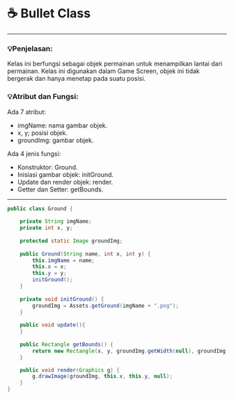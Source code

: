 # ☕️ Bullet Class

****
### 💡Penjelasan:
Kelas ini berfungsi sebagai objek permainan untuk menampilkan lantai dari permainan.
Kelas ini digunakan dalam Game Screen, objek ini tidak bergerak dan hanya menetap pada suatu posisi.

### 💡Atribut dan Fungsi:
Ada 7 atribut:   
- imgName: nama gambar objek.
- x, y; posisi objek.
- groundImg: gambar objek.

Ada 4 jenis fungsi:
- Konstruktor: Ground.
- Inisiasi gambar objek: initGround.
- Update dan render objek: render.
- Getter dan Setter: getBounds.

****

```java
public class Ground {
	
	private String imgName;
	private int x, y;
	
	protected static Image groundImg;
	
	public Ground(String name, int x, int y) {
		this.imgName = name;
		this.x = x;
		this.y = y;
		initGround();
	}
	
	private void initGround() {
		groundImg = Assets.getGround(imgName + ".png");
	}
	
	public void update(){		
	}
	
	public Rectangle getBounds() {
		return new Rectangle(x, y, groundImg.getWidth(null), groundImg.getHeight(null));
	}

	public void render(Graphics g) {
		g.drawImage(groundImg, this.x, this.y, null);
	}
}
```